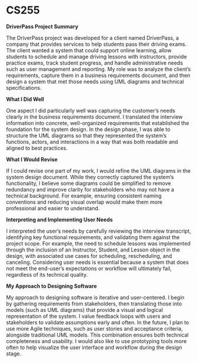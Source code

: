 # CS255

**DriverPass Project Summary**

The DriverPass project was developed for a client named DriverPass, a company that provides services to help students pass their driving exams. The client wanted a system that could support online learning, allow students to schedule and manage driving lessons with instructors, provide practice exams, track student progress, and handle administrative needs such as user management and reporting. My role was to analyze the client’s requirements, capture them in a business requirements document, and then design a system that met those needs using UML diagrams and technical specifications.

**What I Did Well**

One aspect I did particularly well was capturing the customer’s needs clearly in the business requirements document. I translated the interview information into concrete, well-organized requirements that established the foundation for the system design. In the design phase, I was able to structure the UML diagrams so that they represented the system’s functions, actors, and interactions in a way that was both readable and aligned to best practices.

**What I Would Revise**

If I could revise one part of my work, I would refine the UML diagrams in the system design document. While they correctly captured the system’s functionality, I believe some diagrams could be simplified to remove redundancy and improve clarity for stakeholders who may not have a technical background. For example, ensuring consistent naming conventions and reducing visual overlap would make them more professional and easier to understand.

**Interpreting and Implementing User Needs**

I interpreted the user’s needs by carefully reviewing the interview transcript, identifying key functional requirements, and validating them against the project scope. For example, the need to schedule lessons was implemented through the inclusion of an Instructor, Student, and Lesson object in the design, with associated use cases for scheduling, rescheduling, and canceling. Considering user needs is essential because a system that does not meet the end-user’s expectations or workflow will ultimately fail, regardless of its technical quality.

**My Approach to Designing Software**

My approach to designing software is iterative and user-centered. I begin by gathering requirements from stakeholders, then translating those into models (such as UML diagrams) that provide a visual and logical representation of the system. I value feedback loops with users and stakeholders to validate assumptions early and often. In the future, I plan to use more Agile techniques, such as user stories and acceptance criteria, alongside traditional UML models. This combination ensures both technical completeness and usability. I would also like to use prototyping tools more often to help visualize the user interface and workflow during the design stage.
